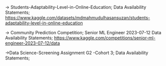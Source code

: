 -> Students-Adaptability-Level-in-Online-Education;
   Data Availability Statements; https://www.kaggle.com/datasets/mdmahmudulhasansuzan/students-adaptability-level-in-online-education

-> Community Prediction Competition; Senior ML Engineer 2023-07-12
   Data Availability Statements; https://www.kaggle.com/competitions/senior-ml-engineer-2023-07-12/data
   
->Data Science-Screening Assignment G2 -Cohort 3;
   Data Availability Statements;


